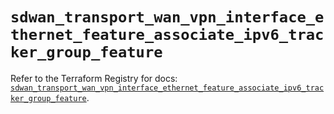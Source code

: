 # `sdwan_transport_wan_vpn_interface_ethernet_feature_associate_ipv6_tracker_group_feature`

Refer to the Terraform Registry for docs: [`sdwan_transport_wan_vpn_interface_ethernet_feature_associate_ipv6_tracker_group_feature`](https://registry.terraform.io/providers/ciscodevnet/sdwan/0.8.0/docs/resources/transport_wan_vpn_interface_ethernet_feature_associate_ipv6_tracker_group_feature).
